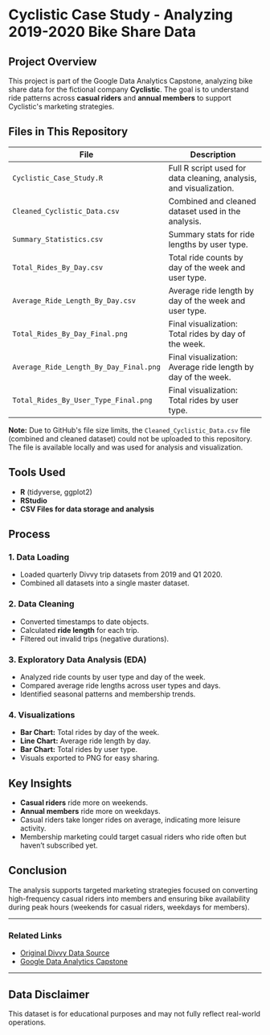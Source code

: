 # Cyclistic Case Study - Analyzing 2019-2020 Bike Share Data

## Project Overview
This project is part of the Google Data Analytics Capstone, analyzing bike share data for the fictional company **Cyclistic**. The goal is to understand ride patterns across **casual riders** and **annual members** to support Cyclistic's marketing strategies.

## Files in This Repository

| File | Description |
|---|---|
| `Cyclistic_Case_Study.R` | Full R script used for data cleaning, analysis, and visualization. |
| `Cleaned_Cyclistic_Data.csv` | Combined and cleaned dataset used in the analysis. |
| `Summary_Statistics.csv` | Summary stats for ride lengths by user type. |
| `Total_Rides_By_Day.csv` | Total ride counts by day of the week and user type. |
| `Average_Ride_Length_By_Day.csv` | Average ride length by day of the week and user type. |
| `Total_Rides_By_Day_Final.png` | Final visualization: Total rides by day of the week. |
| `Average_Ride_Length_By_Day_Final.png` | Final visualization: Average ride length by day of the week. |
| `Total_Rides_By_User_Type_Final.png` | Final visualization: Total rides by user type. |
**Note:** Due to GitHub's file size limits, the `Cleaned_Cyclistic_Data.csv` file (combined and cleaned dataset) could not be uploaded to this repository. The file is available locally and was used for analysis and visualization.

## Tools Used
- **R** (tidyverse, ggplot2)
- **RStudio**
- **CSV Files for data storage and analysis**

## Process
### 1. Data Loading
- Loaded quarterly Divvy trip datasets from 2019 and Q1 2020.
- Combined all datasets into a single master dataset.

### 2. Data Cleaning
- Converted timestamps to date objects.
- Calculated **ride length** for each trip.
- Filtered out invalid trips (negative durations).

### 3. Exploratory Data Analysis (EDA)
- Analyzed ride counts by user type and day of the week.
- Compared average ride lengths across user types and days.
- Identified seasonal patterns and membership trends.

### 4. Visualizations
- **Bar Chart:** Total rides by day of the week.
- **Line Chart:** Average ride length by day.
- **Bar Chart:** Total rides by user type.
- Visuals exported to PNG for easy sharing.

## Key Insights
- **Casual riders** ride more on weekends.
- **Annual members** ride more on weekdays.
- Casual riders take longer rides on average, indicating more leisure activity.
- Membership marketing could target casual riders who ride often but haven’t subscribed yet.

## Conclusion
The analysis supports targeted marketing strategies focused on converting high-frequency casual riders into members and ensuring bike availability during peak hours (weekends for casual riders, weekdays for members).

---

### Related Links
- [Original Divvy Data Source](https://divvybikes.com/system-data)
- [Google Data Analytics Capstone](https://www.coursera.org/professional-certificates/google-data-analytics)

---

## Data Disclaimer
This dataset is for educational purposes and may not fully reflect real-world operations.

